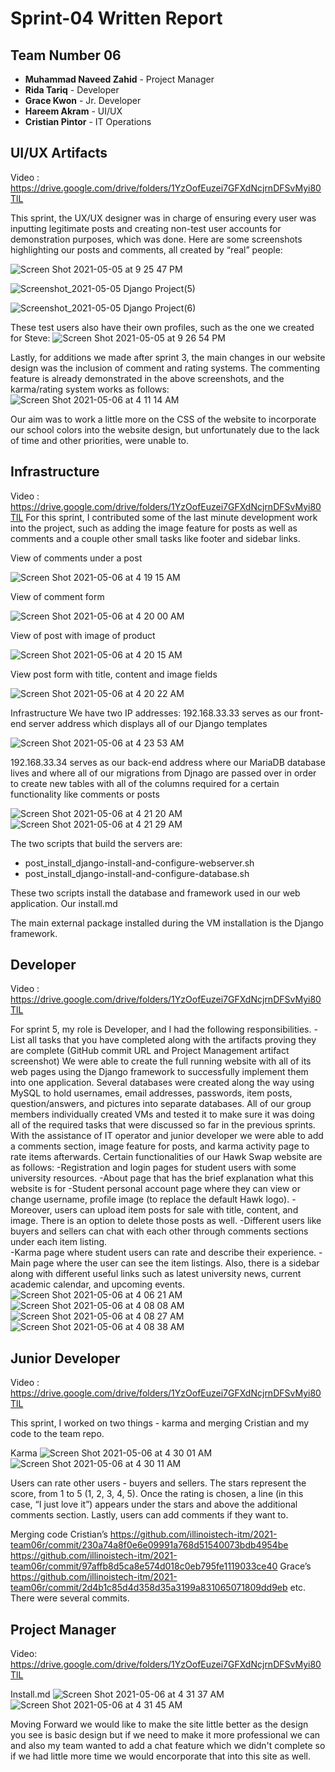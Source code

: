 # Sprint-04 Written Report

## Team Number 06

* **Muhammad Naveed Zahid** - Project Manager
* **Rida Tariq** - Developer
* **Grace Kwon** - Jr. Developer
* **Hareem Akram** - UI/UX
* **Cristian Pintor** - IT Operations

## UI/UX Artifacts
Video : https://drive.google.com/drive/folders/1YzOofEuzei7GFXdNcjrnDFSvMyi80TlL

This sprint, the UX/UX designer was in charge of ensuring every user was inputting legitimate posts and creating non-test user accounts for demonstration purposes, which was done. Here are some screenshots highlighting our posts and comments, all created by “real” people:



![Screen Shot 2021-05-05 at 9 25 47 PM](https://user-images.githubusercontent.com/59890820/117272819-2dc57080-ae21-11eb-8e09-ecba9e943556.png)

![Screenshot_2021-05-05 Django Project(5)](https://user-images.githubusercontent.com/59890820/117273261-96ace880-ae21-11eb-97cd-088290863827.png)

![Screenshot_2021-05-05 Django Project(6)](https://user-images.githubusercontent.com/59890820/117273292-9e6c8d00-ae21-11eb-8c1a-1dd07adfb9ee.png)




These test users also have their own profiles, such as the one we created for Steve:
![Screen Shot 2021-05-05 at 9 26 54 PM](https://user-images.githubusercontent.com/59890820/117273409-b9d79800-ae21-11eb-8a07-2920b2af0cf3.png)


Lastly, for additions we made after sprint 3, the main changes in our website design was the inclusion of comment and rating systems. The commenting feature is already demonstrated in the above screenshots, and the karma/rating system works as follows:
![Screen Shot 2021-05-06 at 4 11 14 AM](https://user-images.githubusercontent.com/59890820/117273565-decc0b00-ae21-11eb-9a11-ce0ee31705ff.png)


Our aim was to work a little more on the CSS of the website to incorporate our school colors into the website design, but unfortunately due to the lack of time and other priorities, were unable to.



## Infrastructure

Video : https://drive.google.com/drive/folders/1YzOofEuzei7GFXdNcjrnDFSvMyi80TlL
For this sprint, I contributed some of the last minute development work into the project, such as adding the image feature for posts as well as comments and a couple other small tasks like footer and sidebar links.

View of comments under a post

![Screen Shot 2021-05-06 at 4 19 15 AM](https://user-images.githubusercontent.com/59890820/117274450-ae38a100-ae22-11eb-9c1b-0d673056ebd2.png)

View of comment form

![Screen Shot 2021-05-06 at 4 20 00 AM](https://user-images.githubusercontent.com/59890820/117274491-b85a9f80-ae22-11eb-913c-86c04ed21a14.png)

View of post with image of product

![Screen Shot 2021-05-06 at 4 20 15 AM](https://user-images.githubusercontent.com/59890820/117274504-bbee2680-ae22-11eb-9c2f-aacd135e8736.png)

View post form with title, content and image fields

![Screen Shot 2021-05-06 at 4 20 22 AM](https://user-images.githubusercontent.com/59890820/117274515-bf81ad80-ae22-11eb-8a74-85fe6fbb7143.png)

Infrastructure
We have two IP addresses:
192.168.33.33 serves as our front-end server address which displays all of our Django templates

![Screen Shot 2021-05-06 at 4 23 53 AM](https://user-images.githubusercontent.com/59890820/117274687-eb9d2e80-ae22-11eb-8436-5f4ee0d37451.png)

192.168.33.34 serves as our back-end address where our MariaDB database lives and where all of our migrations from Djnago are passed over in order to create new tables with all of the columns required for a certain functionality like comments or posts

![Screen Shot 2021-05-06 at 4 21 20 AM](https://user-images.githubusercontent.com/59890820/117274749-f8ba1d80-ae22-11eb-8880-3cc2c20d51fb.png)
![Screen Shot 2021-05-06 at 4 21 29 AM](https://user-images.githubusercontent.com/59890820/117274755-f952b400-ae22-11eb-9421-21510890ddde.png)



The two scripts that build the servers are:
* post_install_django-install-and-configure-webserver.sh
* post_install_django-install-and-configure-database.sh

These two scripts install the database and framework used in our web application. Our install.md 

The main external package installed during the VM installation is the Django framework.



## Developer
Video : https://drive.google.com/drive/folders/1YzOofEuzei7GFXdNcjrnDFSvMyi80TlL

For sprint 5, my role is Developer, and I had the following responsibilities.
  -List all tasks that you have completed along with the artifacts proving they are complete (GitHub commit URL and Project Management artifact  screenshot)
We were able to create the full running website with all of its web pages using the Django framework to successfully implement them into one application. Several databases were created along the way using MySQL to hold usernames, email addresses, passwords, item posts, question/answers, and pictures into separate databases. All of our group members individually created VMs and tested it to make sure it was doing all of the required tasks that were discussed so far in the previous sprints. With the assistance of IT operator and junior developer we were able to add a comments section, image feature for posts, and karma activity page to rate items afterwards. Certain functionalities of our Hawk Swap website are as follows:
-Registration and login pages for student users with some university resources.
-About page that has the brief explanation what this website is for
-Student personal account page where they can view or change username, profile image (to replace the default Hawk logo). 
-Moreover, users can upload item posts for sale with title, content, and image. There is an option to delete those posts as well.
-Different users like buyers and sellers can chat with each other through comments sections under each item listing.  
-Karma page where student users can rate and describe their experience.
-Main page where the user can see the item listings. Also, there is a sidebar along with different useful links such as latest university news, current academic calendar, and upcoming events.
![Screen Shot 2021-05-06 at 4 06 21 AM](https://user-images.githubusercontent.com/59890820/117275021-3b7bf580-ae23-11eb-9e46-5d332fc4b26e.png)
![Screen Shot 2021-05-06 at 4 08 08 AM](https://user-images.githubusercontent.com/59890820/117275026-3cad2280-ae23-11eb-833c-28befbd77972.png)
![Screen Shot 2021-05-06 at 4 08 27 AM](https://user-images.githubusercontent.com/59890820/117275029-3d45b900-ae23-11eb-9c47-028beb3a6d6e.png)
![Screen Shot 2021-05-06 at 4 08 38 AM](https://user-images.githubusercontent.com/59890820/117275032-3dde4f80-ae23-11eb-928a-4b8c09601762.png)



## Junior Developer
Video : https://drive.google.com/drive/folders/1YzOofEuzei7GFXdNcjrnDFSvMyi80TlL

This sprint, I worked on two things - karma and merging Cristian and my code to the team repo.

Karma
![Screen Shot 2021-05-06 at 4 30 01 AM](https://user-images.githubusercontent.com/59890820/117275601-cf4dc180-ae23-11eb-8466-b093af875210.png)
![Screen Shot 2021-05-06 at 4 30 11 AM](https://user-images.githubusercontent.com/59890820/117275603-cfe65800-ae23-11eb-8fac-bad7de5b6af1.png)


Users can rate other users - buyers and sellers. The stars represent the score, from 1 to 5 (1, 2, 3, 4, 5). Once the rating is chosen, a line (in this case, “I just love it”) appears under the stars and above the additional comments section. Lastly, users can add comments if they want to.



Merging code
Cristian’s
https://github.com/illinoistech-itm/2021-team06r/commit/230a74a8f0e6e09991a768d51540073bdb4954be
https://github.com/illinoistech-itm/2021-team06r/commit/97affb8d5ca8e574d018c0eb795fe1119033ce40
Grace’s
https://github.com/illinoistech-itm/2021-team06r/commit/2d4b1c85d4d358d35a3199a831065071809dd9eb
etc. There were several commits.


## Project Manager
Video: https://drive.google.com/drive/folders/1YzOofEuzei7GFXdNcjrnDFSvMyi80TlL

Install.md 
![Screen Shot 2021-05-06 at 4 31 37 AM](https://user-images.githubusercontent.com/59890820/117275776-002df680-ae24-11eb-8419-a274483931a9.png)
![Screen Shot 2021-05-06 at 4 31 45 AM](https://user-images.githubusercontent.com/59890820/117275783-015f2380-ae24-11eb-87e2-87e9e09f91bc.png)

Moving Forward we would like to make the site little better as the design you see is basic design but if we need to make it more professional we can and also my team wanted to add a chat feature which we didn't complete so if we had little more time we would encorporate that into this site as well.
